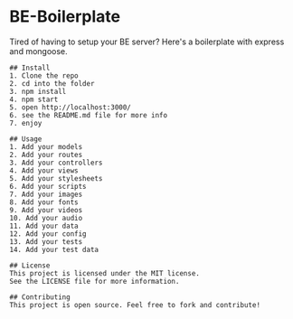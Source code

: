 # BE-Boilerplate
 Tired of having to setup your BE server? Here's a boilerplate with express and mongoose.

    ## Install
    1. Clone the repo
    2. cd into the folder
    3. npm install
    4. npm start
    5. open http://localhost:3000/
    6. see the README.md file for more info
    7. enjoy

    ## Usage
    1. Add your models
    2. Add your routes
    3. Add your controllers
    4. Add your views
    5. Add your stylesheets
    6. Add your scripts
    7. Add your images
    8. Add your fonts
    9. Add your videos
    10. Add your audio
    11. Add your data
    12. Add your config
    13. Add your tests
    14. Add your test data

    ## License
    This project is licensed under the MIT license.
    See the LICENSE file for more information.

    ## Contributing
    This project is open source. Feel free to fork and contribute!